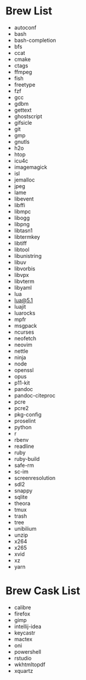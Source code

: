 # Brew List
* autoconf
* bash
* bash-completion
* bfs
* ccat
* cmake
* ctags
* ffmpeg
* fish
* freetype
* fzf
* gcc
* gdbm
* gettext
* ghostscript
* gifsicle
* git
* gmp
* gnutls
* h2o
* htop
* icu4c
* imagemagick
* isl
* jemalloc
* jpeg
* lame
* libevent
* libffi
* libmpc
* libogg
* libpng
* libtasn1
* libtermkey
* libtiff
* libtool
* libunistring
* libuv
* libvorbis
* libvpx
* libvterm
* libyaml
* lua
* lua@5.1
* luajit
* luarocks
* mpfr
* msgpack
* ncurses
* neofetch
* neovim
* nettle
* ninja
* node
* openssl
* opus
* p11-kit
* pandoc
* pandoc-citeproc
* pcre
* pcre2
* pkg-config
* proselint
* python
* r
* rbenv
* readline
* ruby
* ruby-build
* safe-rm
* sc-im
* screenresolution
* sdl2
* snappy
* sqlite
* theora
* tmux
* trash
* tree
* unibilium
* unzip
* x264
* x265
* xvid
* xz
* yarn

# Brew Cask List
* calibre
* firefox
* gimp
* intellij-idea
* keycastr
* mactex
* oni
* powershell
* rstudio
* wkhtmltopdf
* xquartz
